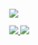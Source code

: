 ![](https://komarev.com/ghpvc/?username=felix1251&label=Profile%20views&color=0e75b6&style=flat)

 <a href="https://github.com/vn7n24fzkq/github-profile-summary-cards">
    <img src="https://github-profile-summary-cards.vercel.app/api/cards/profile-details?username=felix1251&theme=github" />
 </a>

<a href="https://github.com/vn7n24fzkq/github-profile-summary-cards">
    <img src="https://github-profile-summary-cards.vercel.app/api/cards/repos-per-language?username=felix1251&theme=github" />
</a>

